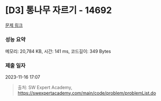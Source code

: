 # [D3] 통나무 자르기 - 14692 

[문제 링크](https://swexpertacademy.com/main/code/problem/problemDetail.do?contestProbId=AYJW0g-qlO8DFASv) 

### 성능 요약

메모리: 20,784 KB, 시간: 141 ms, 코드길이: 349 Bytes

### 제출 일자

2023-11-16 17:07



> 출처: SW Expert Academy, https://swexpertacademy.com/main/code/problem/problemList.do